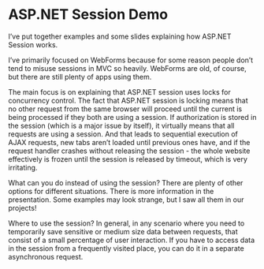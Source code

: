 # ASP.NET Session Demo
I’ve put together examples and some slides explaining how ASP.NET Session works.

I’ve primarily focused on WebForms because for some reason people don’t tend to misuse sessions in MVC so heavily. WebForms are old, of course, but there are still plenty of apps using them.
 
The main focus is on explaining that ASP.NET session uses locks for concurrency control. The fact that ASP.NET session is locking means that no other request from the same browser will proceed until the current is being processed if they both are using a session. If authorization is stored in the session (which is a major issue by itself), it virtually means that all requests are using a session. And that leads to sequential execution of AJAX requests, new tabs aren’t loaded until previous ones have, and if the request handler crashes without releasing the session - the whole website effectively is frozen until the session is released by timeout, which is very irritating.

What can you do instead of using the session? There are plenty of other options for different situations. There is more information in the presentation. Some examples may look strange, but I saw all them in our projects!

Where to use the session? In general, in any scenario where you need to temporarily save sensitive or medium size data between requests, that consist of a small percentage of user interaction. If you have to access data in the session from a frequently visited place, you can do it in a separate asynchronous request.
